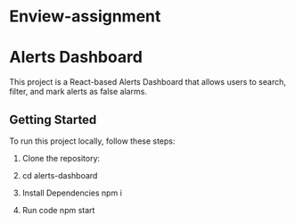 # Enview-assignment
# Alerts Dashboard

This project is a React-based Alerts Dashboard that allows users to search, filter, and mark alerts as false alarms.

## Getting Started

To run this project locally, follow these steps:

1. Clone the repository:

2. cd alerts-dashboard
3. Install Dependencies 
   npm i
4. Run code
   npm start
   

